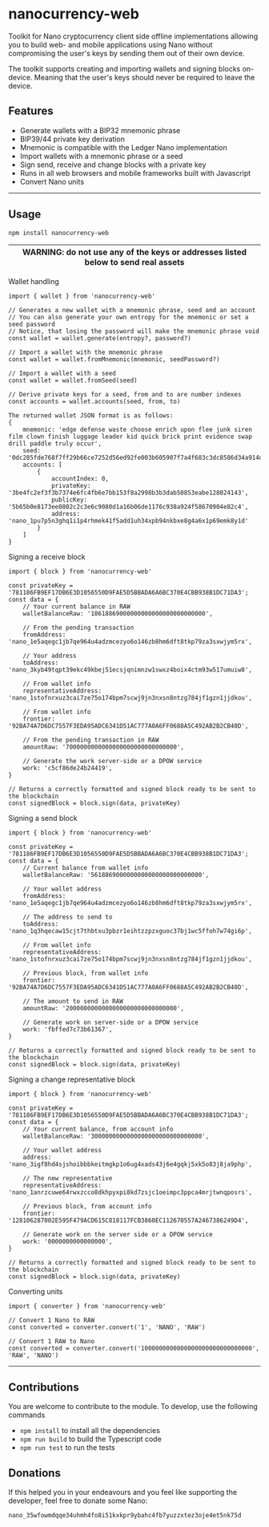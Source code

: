 # nanocurrency-web
Toolkit for Nano cryptocurrency client side offline implementations allowing you to build web- and mobile applications using Nano without compromising the user's keys by sending them out of their own device.

The toolkit supports creating and importing wallets and signing blocks on-device. Meaning that the user's keys should never be required to leave the device.

## Features

* Generate wallets with a BIP32 mnemonic phrase
* BIP39/44 private key derivation
* Mnemonic is compatible with the Ledger Nano implementation
* Import wallets with a mnemonic phrase or a seed
* Sign send, receive and change blocks with a private key
* Runs in all web browsers and mobile frameworks built with Javascript
* Convert Nano units

---

## Usage

```
npm install nanocurrency-web
```
| WARNING: do not use any of the keys or addresses listed below to send real assets |
| --- |

Wallet handling
```
import { wallet } from 'nanocurrency-web'

// Generates a new wallet with a mnemonic phrase, seed and an account
// You can also generate your own entropy for the mnemonic or set a seed password
// Notice, that losing the password will make the mnemonic phrase void
const wallet = wallet.generate(entropy?, password?)

// Import a wallet with the mnemonic phrase
const wallet = wallet.fromMnemonic(mnemonic, seedPassword?)

// Import a wallet with a seed
const wallet = wallet.fromSeed(seed)

// Derive private keys for a seed, from and to are number indexes
const accounts = wallet.accounts(seed, from, to)
```
```
The returned wallet JSON format is as follows:
{
	mnemonic: 'edge defense waste choose enrich upon flee junk siren film clown finish luggage leader kid quick brick print evidence swap drill paddle truly occur',
  	seed: '0dc285fde768f7ff29b66ce7252d56ed92fe003b605907f7a4f683c3dc8586d34a914d3c71fc099bb38ee4a59e5b081a3497b7a323e90cc68f67b5837690310c',
  	accounts: [
		{
			accountIndex: 0,
			privateKey: '3be4fc2ef3f3b7374e6fc4fb6e7bb153f8a2998b3b3dab50853eabe128024143',
			publicKey: '5b65b0e8173ee0802c2c3e6c9080d1a16b06de1176c938a924f58670904e82c4',
			address: 'nano_1pu7p5n3ghq1i1p4rhmek41f5add1uh34xpb94nkbxe8g4a6x1p69emk8y1d'
		}
	]
}
```

Signing a receive block
```
import { block } from 'nanocurrency-web'

const privateKey = '781186FB9EF17DB6E3D1056550D9FAE5D5BBADA6A6BC370E4CBB938B1DC71DA3';
const data = {
	// Your current balance in RAW
	walletBalanceRaw: '18618869000000000000000000000000',

	// From the pending transaction
	fromAddress: 'nano_1e5aqegc1jb7qe964u4adzmcezyo6o146zb8hm6dft8tkp79za3sxwjym5rx',

	// Your address
	toAddress: 'nano_3kyb49tqpt39ekc49kbej51ecsjqnimnzw1swxz4boix4ctm93w517umuiw8',

	// From wallet info
	representativeAddress: 'nano_1stofnrxuz3cai7ze75o174bpm7scwj9jn3nxsn8ntzg784jf1gzn1jjdkou',

	// From wallet info
	frontier: '92BA74A7D6DC7557F3EDA95ADC6341D51AC777A0A6FF0688A5C492AB2B2CB40D',

	// From the pending transaction in RAW
	amountRaw: '7000000000000000000000000000000',

	// Generate the work server-side or a DPOW service
	work: 'c5cf86de24b24419',
}

// Returns a correctly formatted and signed block ready to be sent to the blockchain
const signedBlock = block.sign(data, privateKey)
```

Signing a send block
```
import { block } from 'nanocurrency-web'

const privateKey = '781186FB9EF17DB6E3D1056550D9FAE5D5BBADA6A6BC370E4CBB938B1DC71DA3';
const data = {
	// Current balance from wallet info
	walletBalanceRaw: '5618869000000000000000000000000',

	// Your wallet address
	fromAddress: 'nano_1e5aqegc1jb7qe964u4adzmcezyo6o146zb8hm6dft8tkp79za3sxwjym5rx',

	// The address to send to
	toAddress: 'nano_1q3hqecaw15cjt7thbtxu3pbzr1eihtzzpzxguoc37bj1wc5ffoh7w74gi6p',

	// From wallet info
	representativeAddress: 'nano_1stofnrxuz3cai7ze75o174bpm7scwj9jn3nxsn8ntzg784jf1gzn1jjdkou',

	// Previous block, from wallet info
	frontier: '92BA74A7D6DC7557F3EDA95ADC6341D51AC777A0A6FF0688A5C492AB2B2CB40D',

	// The amount to send in RAW
	amountRaw: '2000000000000000000000000000000',

	// Generate work on server-side or a DPOW service
	work: 'fbffed7c73b61367',
}

// Returns a correctly formatted and signed block ready to be sent to the blockchain
const signedBlock = block.sign(data, privateKey)
```

Signing a change representative block
```
import { block } from 'nanocurrency-web'

const privateKey = '781186FB9EF17DB6E3D1056550D9FAE5D5BBADA6A6BC370E4CBB938B1DC71DA3';
const data = {
	// Your current balance, from account info
	walletBalanceRaw: '3000000000000000000000000000000',

	// Your wallet address
	address: 'nano_3igf8hd4sjshoibbbkeitmgkp1o6ug4xads43j6e4gqkj5xk5o83j8ja9php',

	// The new representative
	representativeAddress: 'nano_1anrzcuwe64rwxzcco8dkhpyxpi8kd7zsjc1oeimpc3ppca4mrjtwnqposrs',

	// Previous block, from account info
	frontier: '128106287002E595F479ACD615C818117FCB3860EC112670557A2467386249D4',

	// Generate work on the server side or a DPOW service
	work: '0000000000000000',
}

// Returns a correctly formatted and signed block ready to be sent to the blockchain
const signedBlock = block.sign(data, privateKey)
```

Converting units
```
import { converter } from 'nanocurrency-web'

// Convert 1 Nano to RAW
const converted = converter.convert('1', 'NANO', 'RAW')

// Convert 1 RAW to Nano
const converted = converter.convert('1000000000000000000000000000000', 'RAW', 'NANO')
```
---

## Contributions

You are welcome to contribute to the module. To develop, use the following commands

* `npm install` to install all the dependencies
* `npm run build` to build the Typescript code
* `npm run test` to run the tests

## Donations

If this helped you in your endeavours and you feel like supporting the developer, feel free to donate some Nano:

`nano_35wfowmdqqe34uhmh4fo8i51kxkpr9ybahc4fb7yuzzxtez3oje4et5nk75d`